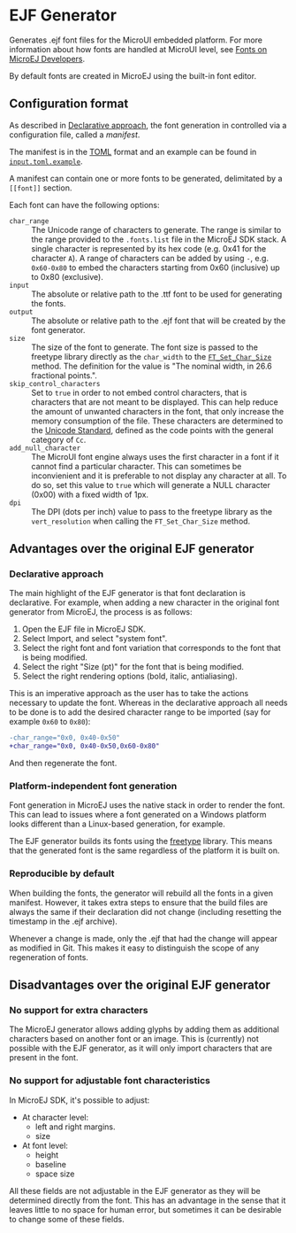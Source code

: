 # EJF Generator

Generates .ejf font files for the MicroUI embedded platform. For more information about how fonts are handled at MicroUI level, see [Fonts on MicroEJ Developers](https://docs.microej.com/en/latest/ApplicationDeveloperGuide/UI/MicroUI/fonts.html).

By default fonts are created in MicroEJ using the built-in font editor.

## Configuration format

As described in [Declarative approach](#declarative-approach), the font generation in controlled via a configuration file, called a _manifest_.

The manifest is in the [TOML](https://toml.io/en/) format and an example can be found in [`input.toml.example`](./input.toml.example).

A manifest can contain one or more fonts to be generated, delimitated by a `[[font]]` section.

Each font can have the following options:

<dl>
<dt><code>char_range</code></dt>
<dd>The Unicode range of characters to generate. The range is similar to the range provided to the <code>.fonts.list</code> file in the MicroEJ SDK stack. A single character is represented by its hex code (e.g. 0x41 for the character <code>A</code>). A range of characters can be added by using <code>-</code>, e.g. <code>0x60-0x80</code> to embed the characters starting from 0x60 (inclusive) up to 0x80 (exclusive).</dd>
<dt><code>input</code></dt>
<dd>The absolute or relative path to the .ttf font to be used for generating the fonts.</dd>
<dt><code>output</code></dt>
<dd>The absolute or relative path to the .ejf font that will be created by the font generator.</dd>
<dt><code>size</code></dt>
<dd>The size of the font to generate. The font size is passed to the freetype library directly as the <code>char_width</code> to the <a href="https://freetype.org/freetype2/docs/reference/ft2-sizing_and_scaling.html#ft_set_char_size"><code>FT_Set_Char_Size</code></a> method. The definition for the value is "The nominal width, in 26.6 fractional points.".</dd>
<dt><code>skip_control_characters</code></dt>
<dd>Set to <code>true</code> in order to not embed control characters, that is characters that are not meant to be displayed. This can help reduce the amount of unwanted characters in the font, that only increase the memory consumption of the file. These characters are determined to the <a href="https://www.unicode.org/versions/latest/">Unicode Standard</a>, defined as the code points with the general category of <code>Cc</code>.</dd>
<dt><code>add_null_character</code></dt>
<dd>The MicroUI font engine always uses the first character in a font if it cannot find a particular character. This can sometimes be inconvienient and it is preferable to not display any character at all. To do so, set this value to <code>true</code> which will generate a NULL character (0x00) with a fixed width of 1px.</dd>
<dt><code>dpi</code></dt>
<dd>The DPI (dots per inch) value to pass to the freetype library as the <code>vert_resolution</code> when calling the <code>FT_Set_Char_Size</code> method.</dd>
</dl>

## Advantages over the original EJF generator

### Declarative approach

The main highlight of the EJF generator is that font declaration is declarative. For example, when adding a new character in the original font generator from MicroEJ, the process is as follows:

1. Open the EJF file in MicroEJ SDK.
2. Select Import, and select "system font".
3. Select the right font and font variation that corresponds to the font that is being modified.
4. Select the right "Size (pt)" for the font that is being modified.
5. Select the right rendering options (bold, italic, antialiasing).

This is an imperative approach as the user has to take the actions necessary to update the font. Whereas in the declarative approach all needs to be done is to add the desired character range to be imported (say for example `0x60` to `0x80`):

```diff
-char_range="0x0, 0x40-0x50"
+char_range="0x0, 0x40-0x50,0x60-0x80"
```

And then regenerate the font.

### Platform-independent font generation

Font generation in MicroEJ uses the native stack in order to render the font. This can lead to issues where a font generated on a Windows platform looks different than a Linux-based generation, for example.

The EJF generator builds its fonts using the [freetype](http://freetype.org/) library. This means that the generated font is the same regardless of the platform it is built on. 

### Reproducible by default

When building the fonts, the generator will rebuild all the fonts in a given manifest. However, it takes extra steps to ensure that the build files are always the same if their declaration did not change (including resetting the timestamp in the .ejf archive).

Whenever a change is made, only the .ejf that had the change will appear as modified in Git. This makes it easy to distinguish the scope of any regeneration of fonts.

## Disadvantages over the original EJF generator

### No support for extra characters

The MicroEJ generator allows adding glyphs by adding them as additional characters based on another font or an image. This is (currently) not possible with the EJF generator, as it will only import characters that are present in the font.

### No support for adjustable font characteristics

In MicroEJ SDK, it's possible to adjust:

* At character level:
  * left and right margins.
  * size
* At font level:
  * height
  * baseline
  * space size

All these fields are not adjustable in the EJF generator as they will be determined directly from the font. This has an advantage in the sense that it leaves little to no space for human error, but sometimes it can be desirable to change some of these fields. 